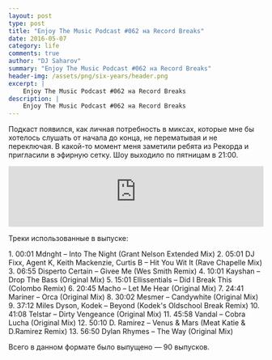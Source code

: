 ```yaml
---
layout: post
type: post
title: "Enjoy The Music Podcast #062 на Record Breaks"
date: 2016-05-07
category: life
comments: true
author: "DJ Saharov"
summary: "Enjoy The Music Podcast #062 на Record Breaks"
header-img: /assets/png/six-years/header.png
excerpt: |
    Enjoy The Music Podcast #062 на Record Breaks
description: |
    Enjoy The Music Podcast #062 на Record Breaks
---
```


<p>
<span class="firstcharacter">П</span>одкаст появился, как личная потребность в миксах, которые мне бы хотелось слушать от начала до конца, не перематывая и не переключая. В какой-то момент меня заметили ребята из Рекорда и пригласили в эфирную сетку. Шоу выходило по пятницам в 21:00.
</p>

<iframe width="100%" height="120" src="https://player-widget.mixcloud.com/widget/iframe/?hide_cover=1&feed=%2Fdjsaharovofficial%2Fenjoy-the-music-podcast-062%2F" frameborder="0" allow="encrypted-media; fullscreen; autoplay; idle-detection; speaker-selection; web-share;" ></iframe>

<p>Треки использованные в выпуске:</p>
1. 00:01 Mdnght – Into The Night (Grant Nelson Extended Mix)
2. 05:01 DJ Fixx, Agent K, Keith Mackenzie, Curtis B – Hit You Wit It (Rave Chapelle Mix)
3. 06:55 Disperto Certain – Givee Me (Wes Smith Remix)
4. 10:01 Kayshan – Drop The Bass (Original Mix)
5. 15:01 Ellissentials – Did I Break This (Colombo Remix)
6. 20:45 Macho – Let Me Hear (Original Mix)
7. 24:41 Mariner – Orca (Original Mix)
8. 30:02 Mesmer – Candywhite (Original Mix)
9. 37:12 Miles Dyson, Kodek – Beyond (Kodek's Oldschool Break Remix)
10. 41:08 Telstar – Dirty Vengeance (Original Mix)
11. 45:58 Vandal – Cobra Lucha (Original Mix)
12. 50:10 D. Ramirez – Venus & Mars (Meat Katie & D.Ramirez Remix)
13. 56:50 Dylan Rhymes – The Way (Original Mix)

<p>Всего в данном формате было выпущено &mdash; 90 выпусков.</p>